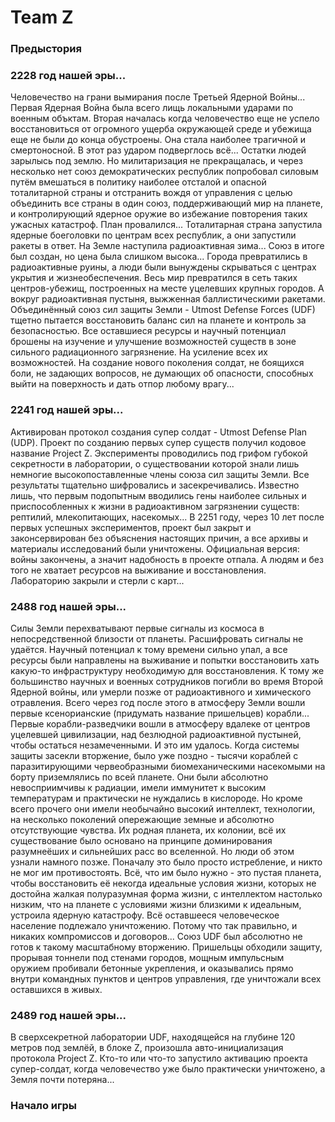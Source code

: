 # Team Z

### Предыстория

### 2228 год нашей эры...
Человечество на грани вымирания после Третьей Ядерной Войны... 
Первая Ядерная Война была всего лищь локальными ударами по военным объктам. 
Вторая началась когда человечество еще не успело восстановиться от огромного ущерба окружающей среде и убежища еще не были до конца обустроены. Она стала наиболее трагичной и смертоносной. В этот раз ударом подверглось всё...
Остатки людей зарылысь под землю. Но милитаризация не прекращалась, и через несколько нет союз демократических республик попробовал силовым путём вмешаться в политику наиболее отсталой и опасной тоталитарной страны и отстранить вождя от управления с целью объединить все страны в один союз, поддерживающий мир на планете, и контролирующий ядерное оружие во избежание повторения таких ужасных катастроф. План провалился... Тоталитарная страна запустила ядерные боеголовки по центрам всех республик, а они запустили ракеты в ответ. На Земле наступила радиоактивная зима... 
Союз в итоге был создан, но цена была слишком высока...
Города превратились в радиоактивные руины, а люди были вынуждены скрываться с центрах укрытия и жизнеобеспечения. 
Весь мир превратился в сеть таких центров-убежищ, построенных на месте уцелевших крупных городов. А вокруг радиоактивная пустыня, выжженная баллистическими ракетами.
Объединённый союз сил защиты Земли - Utmost Defense Forces (UDF) тщетно пытается восстановить баланс сил на планете и контроль за безопасностью. 
Все оставшиеся ресурсы и научный потенциал брошены на изучение и улучшение возможностей существ в зоне сильного радиационного загрязнение. 
На усиление всех их возможностей. На создание нового поколения солдат, не боящихся боли, не задающих вопросов, не думающих об опасности, способных выйти на поверхность и дать отпор любому врагу...

### 2241 год нашей эры...
Активирован протокол создания супер солдат - Utmost Defense Plan (UDP). Проект по созданию первых супер существ получил кодовое название Project Z.
Эксперименты проводились под грифом губокой секретности в лаборатории, о существовании которой знали лишь немногие высокопоставленные члены союза
сил защиты Земли. Все результаты тщательно шифровались и засекречивались. Известно лишь, что первым подопытным вводились гены наиболее сильных и приспособленных
к жизни в радиоактивном загрязнении существ: рептилий, млекопитающих, насекомых...
В 2251 году, через 10 лет после первых успешных экспериментов, проект был закрыт и законсервирован без объяснения настоящих причин, а все архивы и материалы исследований были уничтожены. Официальная версия: войны закончены, а значит надобность в проекте отпала. А людям и без того не хватает ресурсов на выживание и восстановления. Лабораторию закрыли и стерли с карт...

### 2488 год нашей эры...
Силы Земли перехватывают первые сигналы из космоса в непосредственной близости от планеты.
Расшифровать сигналы не удаётся. Научный потенциал к тому времени сильно упал, а все ресурсы были направлены на выживание и попытки восстановить хать какую-то инфраструктуру необходимую для восстановления. К тому же большинство научных и военных сотрудников погибли во время Второй Ядерной войны, или умерли позже от радиоактивного и химического отравления.
Всего через год после этого в атмосферу Земли вошли первые ксенорианские (придумать название пришельцев) корабли...
Первые корабли-разведчики вошли в атмосферу вдалеке от центров уцелевшей цивилизации, над безлюдной радиоактивной пустыней, чтобы остаться незамеченными.
И это им удалось. Когда системы защиты засекли вторжение, было уже поздно - тысячи кораблей с паразитирующими червеобразными биомеханическими насекомыми на борту приземлялись
по всей планете. Они были абсолютно невосприимчивы к радиации, имели иммунитет к высоким температурам и практически не нуждались в кислороде. 
Но кроме всего прочего они имели необычайно высокий интеллект, технологии, на несколько поколений опережающие земные и абсолютно отсутствующие чувства. Их родная планета, их колонии, всё их существование было основано на принципе доминирования разумнеёших и сильнейших расс во вселенной. Но люди об этом узнали намного позже. Поначалу это было просто истребление, и никто не мог им противостоять.
Всё, что им было нужно - это пустая планета, чтобы восстановить её некогда идеальные условия жизни, которых не достойна жалкая полуразумная форма жизни, с интеллектом настолько низким, что на планете с условиями жизни близкими к идеальным, устроила ядерную катастрофу. Всё оставшееся человеческое население подлежало уничтожению. Потому что так правильно, и никаких компромиссов и договоров...
Союз UDF был абсолютно не готов к такому масштабному вторжению. Пришельцы обходили защиту, прорывая тоннели под стенами городов, 
мощным импульсным оружием пробивали бетонные укрепления, и оказывались прямо внутри командных пунктов и центров управления, 
где уничтожали всех оставшихся в живых.

### 2489 год нашей эры...
В сверхсекретной лаборатории UDF, находящейся на глубине 120 метров под землёй, в блоке Z, произошла авто-инициализация протокола Project Z. 
Кто-то или что-то запустило активацию проекта супер-солдат, когда человечество уже было практически уничтожено, а Земля почти потеряна...

### Начало игры